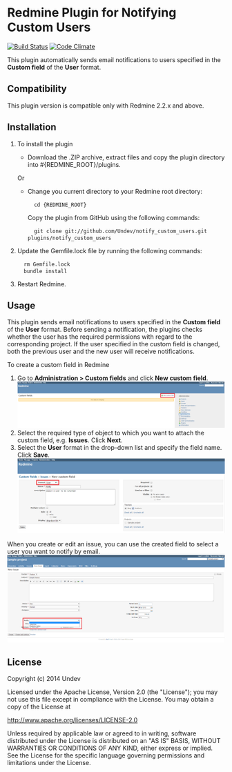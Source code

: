 # Redmine Plugin for Notifying Custom Users

[![Build Status](https://travis-ci.org/Undev/notify_custom_users.png)](https://travis-ci.org/Undev/notify_custom_users)
[![Code Climate](https://codeclimate.com/github/Undev/notify_custom_users.png)](https://codeclimate.com/github/Undev/notify_custom_users)

This plugin automatically sends email notifications to users specified in the **Custom field** of the **User** format.

## Compatibility

This plugin version is compatible only with Redmine 2.2.x and above.

## Installation

1. To install the plugin
    * Download the .ZIP archive, extract files and copy the plugin directory into #{REDMINE_ROOT}/plugins.
    
    Or

    * Change you current directory to your Redmine root directory:  

            cd {REDMINE_ROOT}
            
      Copy the plugin from GitHub using the following commands:
      
            git clone git://github.com/Undev/notify_custom_users.git plugins/notify_custom_users
            
2. Update the Gemfile.lock file by running the following commands:  

         rm Gemfile.lock  
         bundle install
            
3. Restart Redmine.

## Usage

This plugin sends email notifications to users specified in the **Custom field** of the **User** format. Before sending a notification, the plugins checks whether the user has the required permissions with regard to the corresponding project. If the user specified in the custom field is changed, both the previous user and the new user will receive notifications.
 
To create a custom field in Redmine

1. Go to **Administration > Custom fields** and click **New custom field**.  
  ![create custom field](notify_custom_users_1.PNG)
2. Select the required type of object to which you want to attach the custom field, e.g. **Issues**. Click **Next**.
3. Select the **User** format in the drop-down list and specify the field name. Click **Save**.  
  ![create custom field](notify_custom_users_2.PNG)

When you create or edit an issue, you can use the created field to select a user you want to notify by email.
![select user](notify_custom_users_3.PNG)

## License

Copyright (c) 2014 Undev

Licensed under the Apache License, Version 2.0 (the "License");
you may not use this file except in compliance with the License.
You may obtain a copy of the License at

http://www.apache.org/licenses/LICENSE-2.0

Unless required by applicable law or agreed to in writing, software
distributed under the License is distributed on an "AS IS" BASIS,
WITHOUT WARRANTIES OR CONDITIONS OF ANY KIND, either express or implied.
See the License for the specific language governing permissions and
limitations under the License.